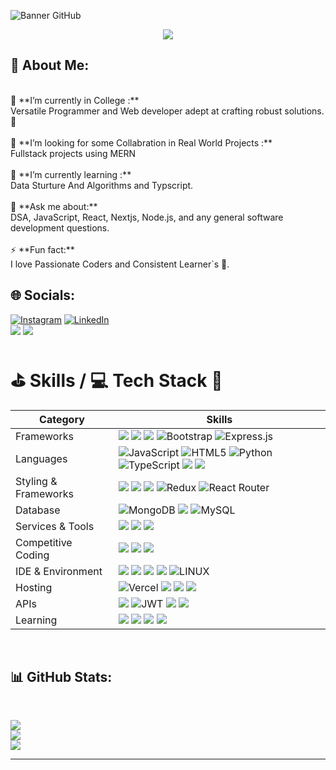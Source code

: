 
![Banner GitHub](https://github.com/Anmol-Baranwal/Anmol-Baranwal/assets/74038190/fe054170-c69a-41d2-8e73-f7f239ebc046)
<div align="center">
<img src="https://api.visitorbadge.io/api/visitors?path=https://github.com/saiyamdubey&label=VISITORS&labelColor=%23000&countColor=%230A0209" />
</div>

## 💫 About Me: 

<br>
🔭 **I’m currently in College :**  <br>Versatile Programmer and Web developer adept at crafting robust solutions. 🚀<br><br>👯 **I’m looking for some Collabration in Real World Projects :**  <br>Fullstack projects using MERN <br><br>🌱 **I’m currently learning :**  <br>Data Sturture And Algorithms and Typscript.<br><br>💬 **Ask me about:**  <br>DSA, JavaScript, React, Nextjs, Node.js, and any general software development questions.<br><br>⚡ **Fun fact:**  <br>I love Passionate Coders and Consistent Learner`s 👀.


## 🌐 Socials:<br>

[![Instagram](https://img.shields.io/badge/Instagram-%23E4405F.svg?logo=Instagram&logoColor=white)](https://www.instagram.com/_saiyam_dubey/) [![LinkedIn](https://img.shields.io/badge/LinkedIn-%230077B5.svg?logo=linkedin&logoColor=white)](https://www.linkedin.com/in/saiyam-dubey-77a5371b8/) <br> <a href="https://leetcode.com/u/Saiyam_Dubey_/"><img src="https://img.shields.io/badge/-LeetCode-FFA116?style=for-the-badge&logo=LeetCode&logoColor=black"/></a>  <a href="https://codeforces.com/profile/Saiyam_Dubey_"><img src="https://img.shields.io/badge/-CodeForces-5B4638?style=for-the-badge&logo=CodeChef&logoColor=white"/></a>

# ⛳ Skills / 💻 Tech Stack 🌈 

| Category        | Skills        |
|-----------------|---------------|
| Frameworks| <img src="https://img.shields.io/badge/next.js-000000?style=for-the-badge&logo=nextdotjs&logoColor=white"/>  <img src="https://img.shields.io/badge/React-20232A?style=for-the-badge&logo=react&logoColor=61DAFB"/>  <img src="https://img.shields.io/badge/Node.js-339933?style=for-the-badge&logo=nodedotjs&logoColor=white"/>  ![Bootstrap](https://img.shields.io/badge/bootstrap-%23563D7C.svg?style=for-the-badge&logo=bootstrap&logoColor=white)  ![Express.js](https://img.shields.io/badge/express.js-%23404d59.svg?style=for-the-badge&logo=express&logoColor=%2361DAFB)  |
| Languages       |  ![JavaScript](https://img.shields.io/badge/javascript-%23323330.svg?style=for-the-badge&logo=javascript&logoColor=%23F7DF1E) ![HTML5](https://img.shields.io/badge/html5-%23E34F26.svg?style=for-the-badge&logo=html5&logoColor=white) ![Python](https://img.shields.io/badge/python-3670A0?style=for-the-badge&logo=python&logoColor=ffdd54) ![TypeScript](https://img.shields.io/badge/typescript-%23007ACC.svg?style=for-the-badge&logo=typescript&logoColor=white)  <img src="https://img.shields.io/badge/C%2B%2B-00599C?style=for-the-badge&logo=c%2B%2B&logoColor=white"/> <img src="https://img.shields.io/badge/C-00599C?style=for-the-badge&logo=c&logoColor=white"/>  |
| Styling & Frameworks |  <img src="https://img.shields.io/badge/Tailwind_CSS-38B2AC?style=for-the-badge&logo=tailwind-css&logoColor=white"/> <img src="https://img.shields.io/badge/Sass-CC6699?style=for-the-badge&logo=sass&logoColor=white" />  <img src="https://img.shields.io/badge/Chakra--UI-319795?style=for-the-badge&logo=chakra-ui&logoColor=white" /> ![Redux](https://img.shields.io/badge/redux-%23593d88.svg?style=for-the-badge&logo=redux&logoColor=white) ![React Router](https://img.shields.io/badge/React_Router-CA4245?style=for-the-badge&logo=react-router&logoColor=white) |
| Database |  ![MongoDB](https://img.shields.io/badge/MongoDB-%234ea94b.svg?style=for-the-badge&logo=mongodb&logoColor=white) <img src="https://img.shields.io/badge/mongoose-880000?style=for-the-badge&logo=udacity&logoColor=white" /> ![MySQL](https://img.shields.io/badge/mysql-%2300f.svg?style=for-the-badge&logo=mysql&logoColor=white) |
| Services & Tools| <a href="https://github.com/Anmol-Baranwal"><img src="https://img.shields.io/badge/GitHub-000000?style=for-the-badge&logo=github&logoColor=white"/></a>  <img src="https://img.shields.io/badge/GIT-E44C30?style=for-the-badge&logo=git&logoColor=white"/> <img src="https://img.shields.io/badge/firebase-ffca28?style=for-the-badge&logo=firebase&logoColor=black"/> |
| Competitive Coding |  <a href="https://leetcode.com/u/Saiyam_Dubey_/"><img src="https://img.shields.io/badge/-LeetCode-FFA116?style=for-the-badge&logo=LeetCode&logoColor=black"/></a> <img src="https://img.shields.io/badge/GeeksforGeeks-298D46?style=for-the-badge&logo=geeksforgeeks&logoColor=white"/> <a href="https://www.codechef.com/users/anmol119"><img src="https://img.shields.io/badge/-CodeForces-5B4638?style=for-the-badge&logo=CodeChef&logoColor=white"/></a> |
| IDE & Environment | <img src="https://img.shields.io/badge/VSCode-0078D4?style=for-the-badge&logo=visual%20studio%20code&logoColor=white" /> <img src="https://img.shields.io/badge/replit-F26207?style=for-the-badge&logo=replit&logoColor=white" /> <img src="https://img.shields.io/badge/Google_chrome-4285F4?style=for-the-badge&logo=Google-chrome&logoColor=white" /> <img src="https://img.shields.io/badge/eslint-3A33D1?style=for-the-badge&logo=eslint&logoColor=white" />  ![LINUX](https://img.shields.io/badge/Linux-FCC624?style=for-the-badge&logo=linux&logoColor=black)  |
| Hosting         |   ![Vercel](https://img.shields.io/badge/vercel-%23000000.svg?style=for-the-badge&logo=vercel&logoColor=white) <img src="https://img.shields.io/badge/Netlify-00C7B7?style=for-the-badge&logo=netlify&logoColor=white"/> <img src="https://img.shields.io/badge/Heroku-430098?style=for-the-badge&logo=heroku&logoColor=white"/> <img src="https://img.shields.io/badge/Render-46E3B7?style=for-the-badge&logo=render&logoColor=white"/> |
| APIs | <img src="https://img.shields.io/badge/Postman-FF6C37?style=for-the-badge&logo=Postman&logoColor=white" /> ![JWT](https://img.shields.io/badge/JWT-black?style=for-the-badge&logo=JSON%20web%20tokens) <img src="https://img.shields.io/badge/Twilio-F22F46?style=for-the-badge&logo=Twilio&logoColor=white" /> <img src="https://img.shields.io/badge/Unsplash-000000?style=for-the-badge&logo=Unsplash&logoColor=white" />  |
| Learning | <a href="https://www.coursera.org/user/69e4ae79233b116200019fb3f9111083"><img src="https://img.shields.io/badge/Coursera-0056D2?style=for-the-badge&logo=Coursera&logoColor=white" /></a> <img src="https://img.shields.io/badge/freecodecamp-27273D?style=for-the-badge&logo=freecodecamp&logoColor=white" />  <img src="https://img.shields.io/badge/Udemy-EC5252?style=for-the-badge&logo=Udemy&logoColor=white" /> <img src="https://img.shields.io/badge/Udacity-02B3E4?style=for-the-badge&logo=udacity&logoColor=white" /> |

<br>

## 📊 GitHub Stats: 

<br>

![](https://github-readme-streak-stats.herokuapp.com/?user=saiyamdubey&theme=dark&hide_border=false) <br/>
![](https://github-readme-stats.vercel.app/api?username=saiyamdubey&theme=dark&hide_border=false&include_all_commits=false&count_private=false) <br/>
![](https://github-readme-stats.vercel.app/api/top-langs/?username=saiyamdubey&theme=dark&hide_border=false&include_all_commits=true&count_private=true&layout=compact)

---

<!-- Proudly created with GPRM ( https://gprm.itsvg.in ) -->
